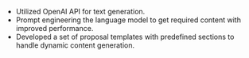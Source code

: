 - Utilized OpenAI API for text generation.
- Prompt engineering the language model to get required content with improved performance.
- Developed a set of proposal templates with predefined sections to handle dynamic content generation.
